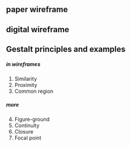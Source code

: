 ## paper wireframe


## digital wireframe


## Gestalt principles and examples
##### in wireframes 
1. Similarity
2. Proximity
3. Common region

##### more
4. Figure-ground
5. Continuity
6. Closure
7. Focal point


